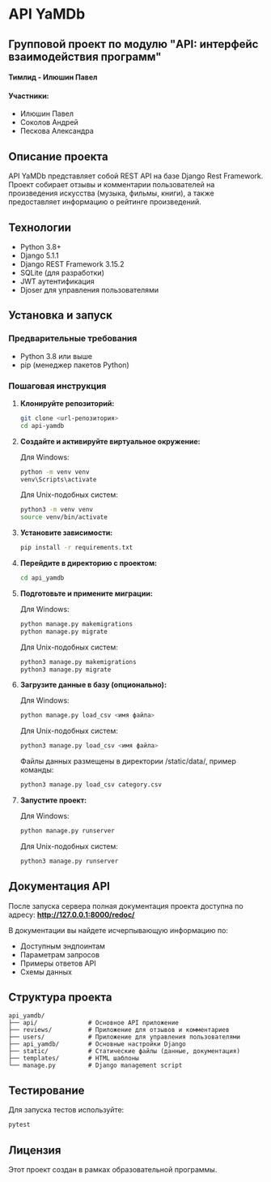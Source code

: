 # API YaMDb

## Групповой проект по модулю "API: интерфейс взаимодействия программ"

#### Тимлид - Илюшин Павел
#### Участники:
- Илюшин Павел
- Соколов Андрей
- Пескова Александра

## Описание проекта

API YaMDb представляет собой REST API на базе Django Rest Framework. Проект собирает отзывы и комментарии пользователей на произведения искусства (музыка, фильмы, книги), а также предоставляет информацию о рейтинге произведений.

## Технологии

- Python 3.8+
- Django 5.1.1
- Django REST Framework 3.15.2
- SQLite (для разработки)
- JWT аутентификация
- Djoser для управления пользователями

## Установка и запуск

### Предварительные требования

- Python 3.8 или выше
- pip (менеджер пакетов Python)

### Пошаговая инструкция

1. **Клонируйте репозиторий:**
   ```bash
   git clone <url-репозитория>
   cd api-yamdb
   ```

2. **Создайте и активируйте виртуальное окружение:**
   
   Для Windows:
   ```bash
   python -m venv venv
   venv\Scripts\activate
   ```
   
   Для Unix-подобных систем:
   ```bash
   python3 -m venv venv
   source venv/bin/activate
   ```

3. **Установите зависимости:**
   ```bash
   pip install -r requirements.txt
   ```

4. **Перейдите в директорию с проектом:**
   ```bash
   cd api_yamdb
   ```

5. **Подготовьте и примените миграции:**
   
   Для Windows:
   ```bash
   python manage.py makemigrations
   python manage.py migrate
   ```
   
   Для Unix-подобных систем:
   ```bash
   python3 manage.py makemigrations
   python3 manage.py migrate
   ```

6. **Загрузите данные в базу (опционально):**

   Для Windows:
   ```bash
   python manage.py load_csv <имя файла>
   ```
   
   Для Unix-подобных систем:
   ```bash
   python3 manage.py load_csv <имя файла>
   ```

   Файлы данных размещены в директории /static/data/, пример команды:
   ```bash
   python3 manage.py load_csv category.csv
   ```

7. **Запустите проект:**
   
   Для Windows:
   ```bash
   python manage.py runserver
   ```
   
   Для Unix-подобных систем:
   ```bash
   python3 manage.py runserver
   ```

## Документация API

После запуска сервера полная документация проекта доступна по адресу:
**http://127.0.0.1:8000/redoc/**

В документации вы найдете исчерпывающую информацию по:
- Доступным эндпоинтам
- Параметрам запросов
- Примеры ответов API
- Схемы данных

## Структура проекта

```
api_yamdb/
├── api/              # Основное API приложение
├── reviews/          # Приложение для отзывов и комментариев
├── users/            # Приложение для управления пользователями
├── api_yamdb/        # Основные настройки Django
├── static/           # Статические файлы (данные, документация)
├── templates/        # HTML шаблоны
└── manage.py         # Django management script
```

## Тестирование

Для запуска тестов используйте:
```bash
pytest
```

## Лицензия

Этот проект создан в рамках образовательной программы.
